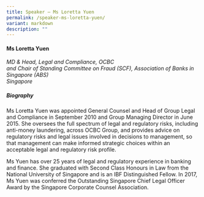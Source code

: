 ```yaml
---
title: Speaker – Ms Loretta Yuen
permalink: /speaker-ms-loretta-yuen/
variant: markdown
description: ""
---
```

#### **Ms Loretta Yuen**

*MD &amp; Head, Legal and Compliance, OCBC<br>and Chair of Standing Committee on Fraud (SCF), Association of Banks in Singapore (ABS)<br>Singapore*

##### **Biography**
Ms Loretta Yuen was appointed General Counsel and Head of Group Legal and Compliance in September 2010 and Group Managing Director in June 2015. She oversees the full spectrum of legal and regulatory risks, including anti-money laundering, across OCBC Group, and provides advice on regulatory risks and legal issues involved in decisions to management, so that management can make informed strategic choices within an acceptable legal and regulatory risk profile.
 
Ms Yuen has over 25 years of legal and regulatory experience in banking and finance. She graduated with Second Class Honours in Law from the National University of Singapore and is an IBF Distinguished Fellow. In 2017, Ms Yuen was conferred the Outstanding Singapore Chief Legal Officer Award by the Singapore Corporate Counsel Association.
